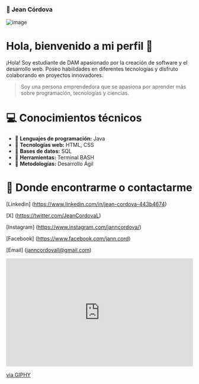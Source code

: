 ### 🤖 Jean Córdova

![image](https://github.com/jannbcn/jannbcn/assets/50103950/60100712-b63d-4507-be8b-1e6c38ddb717)


# Hola, bienvenido a mi perfil 👋

¡Hola! Soy estudiante de DAM apasionado por la creación de software y el desarrollo web. Poseo habilidades en diferentes tecnologías y disfruto colaborando en proyectos innovadores.

> Soy una persona emprendedora que se apasiona por aprender más sobre programación, tecnologías y ciencias.

# 💻 Conocimientos técnicos

- 🔧 **Lenguajes de programación:** Java
- 🔧 **Tecnologías web:** HTML, CSS
- 🔧 **Bases de datos:** SQL
- 🔧 **Herramientas:** Terminal BASH
- 🔧 **Metodologías:** Desarrollo Ágil

# 📍 Donde encontrarme o contactarme

[Linkedin] (https://www.linkedin.com/in/jean-cordova-443b4674)

[X] (https://twitter.com/JeanCordovaL)

[Instagram] (https://www.instagram.com/janncordova/)

[Facebook] (https://www.facebook.com/jann.cord)

[Email] (janncordovall@gmail.com)
 
<div style="width:100%;height:0;padding-bottom:58%;position:relative;"><iframe src="https://giphy.com/embed/26gssNZ4EF6c8Simk" width="100%" height="100%" style="position:absolute" frameBorder="0" class="giphy-embed" allowFullScreen></iframe></div><p><a href="https://giphy.com/gifs/producthunt-commandline-challenge-26gssNZ4EF6c8Simk">via GIPHY</a></p>
<!--
**jannbcn/jannbcn** is a ✨ _special_ ✨ repository because its `README.md` (this file) appears on your GitHub profile.

Here are some ideas to get you started:

- 🔭 I’m currently working on ...
- 🌱 I’m currently learning ...
- 👯 I’m looking to collaborate on ...
- 🤔 I’m looking for help with ...
- 💬 Ask me about ...
- 📫 How to reach me: ...
- 😄 Pronouns: ...
- ⚡ Fun fact: ...
-->
